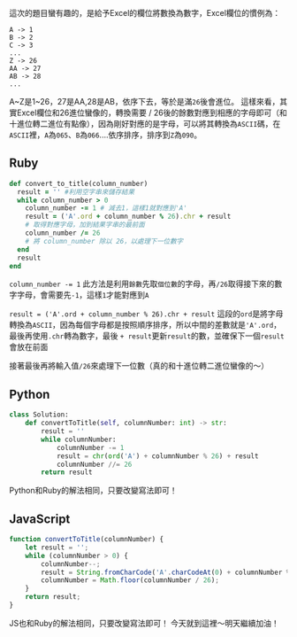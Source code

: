 這次的題目蠻有趣的，是給予Excel的欄位將數換為數字，Excel欄位的慣例為：
```
A -> 1
B -> 2
C -> 3
...
Z -> 26
AA -> 27
AB -> 28 
...
```
A~Z是1~26，27是AA,28是AB，依序下去，等於是滿`26`後會進位。
這樣來看，其實Excel欄位和26進位蠻像的，轉換需要 / 26後的餘數對應到相應的字母即可（和十進位轉二進位有點像），因為剛好對應的是字母，可以將其轉換為`ASCII`碼，在`ASCII`裡，`A`為`065`、`B`為`066`....依序排序，排序到`Z`為`090`。

## Ruby
```ruby
def convert_to_title(column_number)
  result = '' #利用空字串來儲存結果
  while column_number > 0
    column_number -= 1 # 減去1，這樣1就對應到'A'
    result = ('A'.ord + column_number % 26).chr + result
    # 取得對應字母，加到結果字串的最前面
    column_number /= 26
    # 將 column_number 除以 26，以處理下一位數字
  end
  result
end
```
`column_number -= 1`
此方法是利用`餘數`先取`個位數`的字母，再`/26`取得接下來的數字字母，會需要先`-1`，這樣`1`才能對應到`A`

`result = ('A'.ord + column_number % 26).chr + result`
這段的`ord`是將字母轉換為`ASCII`，因為每個字母都是按照順序排序，所以中間的差數就是`'A'.ord`，最後再使用`.chr`轉為數字，最後 `+ result`更新`result`的數，並確保下一個`result`會放在前面

接著最後再將輸入值`/26`來處理下一位數（真的和十進位轉二進位蠻像的～）

## Python
```python
class Solution:
    def convertToTitle(self, columnNumber: int) -> str:
        result = ''
        while columnNumber:
            columnNumber -= 1
            result = chr(ord('A') + columnNumber % 26) + result
            columnNumber //= 26
        return result

```
Python和Ruby的解法相同，只要改變寫法即可！

## JavaScript
```js
function convertToTitle(columnNumber) {
    let result = '';
    while (columnNumber > 0) {
        columnNumber--;
        result = String.fromCharCode('A'.charCodeAt(0) + columnNumber % 26) + result;
        columnNumber = Math.floor(columnNumber / 26);
    }
    return result;
}
```

JS也和Ruby的解法相同，只要改變寫法即可！
今天就到這裡～明天繼續加油！

